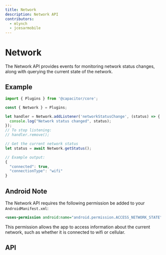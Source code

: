 ```yaml
---
title: Network
description: Network API
contributors:
  - mlynch
  - jcesarmobile
---
```


<plugin-platforms platforms="pwa,ios,android"></plugin-platforms>

# Network

The Network API provides events for monitoring network status changes, along with querying the current state of the network.

<plugin-api index="true" name="network"></plugin-api>

## Example

```typescript
import { Plugins } from '@capacitor/core';

const { Network } = Plugins;

let handler = Network.addListener('networkStatusChange', (status) => {
  console.log("Network status changed", status);
});
// To stop listening:
// handler.remove();

// Get the current network status
let status = await Network.getStatus();

// Example output:
{
  "connected": true,
  "connectionType": "wifi"
}
```

## Android Note

The Network API requires the following permission be added to your `AndroidManifest.xml`:

```xml
<uses-permission android:name="android.permission.ACCESS_NETWORK_STATE" />
```

This permission allows the app to access information about the current network, such as whether it is connected to wifi or cellular.

## API

<plugin-api name="network"></plugin-api>
